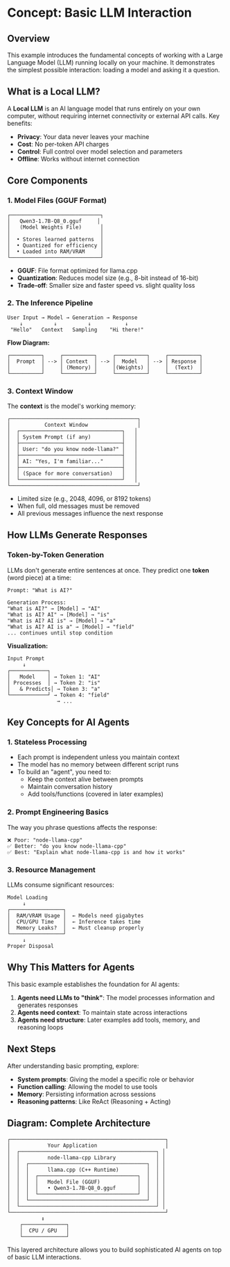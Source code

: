 # Concept: Basic LLM Interaction

## Overview

This example introduces the fundamental concepts of working with a Large Language Model (LLM) running locally on your machine. It demonstrates the simplest possible interaction: loading a model and asking it a question.

## What is a Local LLM?

A **Local LLM** is an AI language model that runs entirely on your own computer, without requiring internet connectivity or external API calls. Key benefits:

- **Privacy**: Your data never leaves your machine
- **Cost**: No per-token API charges
- **Control**: Full control over model selection and parameters
- **Offline**: Works without internet connection

## Core Components

### 1. Model Files (GGUF Format)

```
┌─────────────────────────────┐
│   Qwen3-1.7B-Q8_0.gguf     │
│   (Model Weights File)      │
│                             │
│  • Stores learned patterns  │
│  • Quantized for efficiency │
│  • Loaded into RAM/VRAM     │
└─────────────────────────────┘
```

- **GGUF**: File format optimized for llama.cpp
- **Quantization**: Reduces model size (e.g., 8-bit instead of 16-bit)
- **Trade-off**: Smaller size and faster speed vs. slight quality loss

### 2. The Inference Pipeline

```
User Input → Model → Generation → Response
    ↓          ↓          ↓           ↓
 "Hello"   Context   Sampling    "Hi there!"
```

**Flow Diagram:**
```
┌──────────┐     ┌──────────┐     ┌──────────┐     ┌──────────┐
│  Prompt  │ --> │ Context  │ --> │  Model   │ --> │ Response │
│          │     │ (Memory) │     │(Weights) │     │  (Text)  │
└──────────┘     └──────────┘     └──────────┘     └──────────┘
```

### 3. Context Window

The **context** is the model's working memory:

```
┌─────────────────────────────────────────┐
│           Context Window                │
│  ┌─────────────────────────────────┐   │
│  │ System Prompt (if any)          │   │
│  ├─────────────────────────────────┤   │
│  │ User: "do you know node-llama?" │   │
│  ├─────────────────────────────────┤   │
│  │ AI: "Yes, I'm familiar..."      │   │
│  ├─────────────────────────────────┤   │
│  │ (Space for more conversation)   │   │
│  └─────────────────────────────────┘   │
└─────────────────────────────────────────┘
```

- Limited size (e.g., 2048, 4096, or 8192 tokens)
- When full, old messages must be removed
- All previous messages influence the next response

## How LLMs Generate Responses

### Token-by-Token Generation

LLMs don't generate entire sentences at once. They predict one **token** (word piece) at a time:

```
Prompt: "What is AI?"

Generation Process:
"What is AI?" → [Model] → "AI"
"What is AI? AI" → [Model] → "is"
"What is AI? AI is" → [Model] → "a"
"What is AI? AI is a" → [Model] → "field"
... continues until stop condition
```

**Visualization:**
```
Input Prompt
     ↓
┌────────────┐
│   Model    │ → Token 1: "AI"
│ Processes  │ → Token 2: "is"
│   & Predicts│ → Token 3: "a"
└────────────┘ → Token 4: "field"
                → ...
```

## Key Concepts for AI Agents

### 1. Stateless Processing
- Each prompt is independent unless you maintain context
- The model has no memory between different script runs
- To build an "agent", you need to:
  - Keep the context alive between prompts
  - Maintain conversation history
  - Add tools/functions (covered in later examples)

### 2. Prompt Engineering Basics
The way you phrase questions affects the response:

```
❌ Poor: "node-llama-cpp"
✅ Better: "do you know node-llama-cpp"
✅ Best: "Explain what node-llama-cpp is and how it works"
```

### 3. Resource Management
LLMs consume significant resources:

```
Model Loading
     ↓
┌─────────────────┐
│  RAM/VRAM Usage │  ← Models need gigabytes
│  CPU/GPU Time   │  ← Inference takes time
│  Memory Leaks?  │  ← Must cleanup properly
└─────────────────┘
     ↓
Proper Disposal
```

## Why This Matters for Agents

This basic example establishes the foundation for AI agents:

1. **Agents need LLMs to "think"**: The model processes information and generates responses
2. **Agents need context**: To maintain state across interactions
3. **Agents need structure**: Later examples add tools, memory, and reasoning loops

## Next Steps

After understanding basic prompting, explore:
- **System prompts**: Giving the model a specific role or behavior
- **Function calling**: Allowing the model to use tools
- **Memory**: Persisting information across sessions
- **Reasoning patterns**: Like ReAct (Reasoning + Acting)

## Diagram: Complete Architecture

```
┌──────────────────────────────────────────────────┐
│            Your Application                      │
│  ┌────────────────────────────────────────────┐ │
│  │         node-llama-cpp Library             │ │
│  │  ┌──────────────────────────────────────┐  │ │
│  │  │      llama.cpp (C++ Runtime)         │  │ │
│  │  │  ┌────────────────────────────────┐  │  │ │
│  │  │  │   Model File (GGUF)            │  │  │ │
│  │  │  │   • Qwen3-1.7B-Q8_0.gguf       │  │  │ │
│  │  │  └────────────────────────────────┘  │  │ │
│  │  └──────────────────────────────────────┘  │ │
│  └────────────────────────────────────────────┘ │
└──────────────────────────────────────────────────┘
           ↕
    ┌──────────────┐
    │  CPU / GPU   │
    └──────────────┘
```

This layered architecture allows you to build sophisticated AI agents on top of basic LLM interactions.
